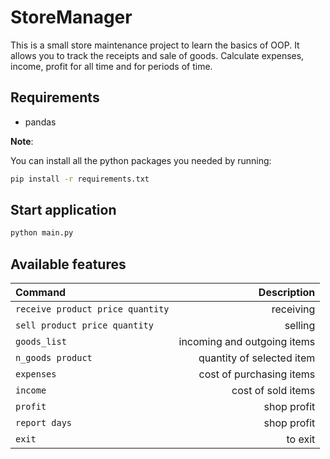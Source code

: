 # StoreManager

This is a small store maintenance project to learn the basics of OOP. 
It allows you to track the receipts and sale of goods. Calculate expenses, income, profit for all time and for periods of time.


## Requirements
* pandas

**Note**:

You can install all the python packages you needed by running:
```bash
pip install -r requirements.txt
```

## Start application
```bash
python main.py 
```

## Available features

| Command                         | Description                 |
| :---                            |                         ---:|
|`receive product price quantity` | receiving                   |
|`sell product price quantity`    | selling                    |
|`goods_list`                     | incoming and outgoing items |
|`n_goods product`                |quantity of selected item    |
|`expenses`                       |cost of purchasing items     |
|`income`                         |cost of sold items           |
|`profit`                         |shop profit                  |
|`report days`                    |shop profit                  |
|`exit`                           |to exit                      |


